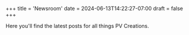 +++
title = 'Newsroom'
date = 2024-06-13T14:22:27-07:00
draft = false
+++

Here you'll find the latest posts for all things PV Creations.